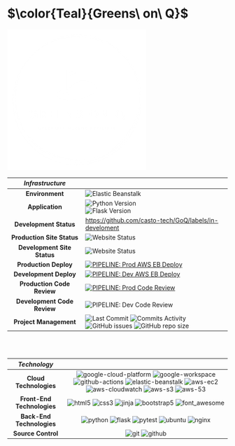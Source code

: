 # $\color{Teal}{Greens\ on\ Q}$


![Greens on Q](./static/logo/_White_logo_no_background.png)

 | **_Infrastructure_** | |
 |:-:|:-|
 | **Environment** | ![Elastic Beanstalk](https://img.shields.io/badge/AWS-Elastic%20Beanstalk-success?logo=amazonwebservices) |
 | **Application** | ![Python Version](https://img.shields.io/badge/python-v3.12-blue.svg?logo=python&logoColor=FFD43B) <br> ![Flask Version](https://img.shields.io/badge/Flask-v3.0.3-blue.svg?logo=Flask)  |
 | **Development Status** | https://github.com/casto-tech/GoQ/labels/in-develoment |
 | **Production Site Status** |  ![Website Status](https://img.shields.io/website?url=https://cast.tech&up_message=Online&down_message=Offline&cacheSeconds=30&label=greensonq.com) |
 | **Development Site Status** |  ![Website Status](https://img.shields.io/website?url=http://dev.casto.tech&up_message=Online&down_message=Offline&cacheSeconds=30&label=dev.greensonq.com) |
 | **Production Deploy** | [![PIPELINE: Prod AWS EB Deploy](https://github.com/casto-tech/GoQ/actions/workflows/p-prod-deploy.yml/badge.svg)](https://github.com/casto-tech/GoQ/actions/workflows/p-prod-deploy.yml) |
 | **Development Deploy** | [![PIPELINE: Dev AWS EB Deploy](https://github.com/casto-tech/GoQ/actions/workflows/p-dev-deploy.yml/badge.svg)](https://github.com/casto-tech/GoQ/actions/workflows/w-dev-deploy.yml) |
 | **Production Code Review** | [![PIPELINE: Prod Code Review](https://github.com/casto-tech/GoQ/actions/workflows/p-prod_code_checks.yml/badge.svg)](https://github.com/casto-tech/GoQ/actions/workflows/p-prod_code_checks.yml) |
 | **Development Code Review** | ![PIPELINE: Dev Code Review](https://github.com/casto-tech/GoQ/actions/workflows/p-dev_code_checks.yml/badge.svg) |
 | **Project Management** | ![Last Commit](https://img.shields.io/github/last-commit/casto-tech/GoQ.svg?logo=git) ![Commits Activity](https://img.shields.io/github/commit-activity/y/casto-tech/GoQ.svg?logo=git)<br> ![GitHub issues](https://img.shields.io/github/issues/casto-tech/GoQ?logo=git) ![GitHub repo size](https://img.shields.io/github/repo-size/casto-tech/GoQ.svg?logo=git)  |

<br>
<br>

| **_Technology_** |    |
| :--------------:|:---:|
| **Cloud Technologies** | ![google-cloud-platform](https://img.shields.io/badge/-Google_Cloud_Platform-4285F4?style=flat-square&logo=google-cloud&logoColor=FF7143) ![google-workspace](https://img.shields.io/badge/-Google_Workspace-4285F4?style=flat-square&logo=google&logoColor=FF7143)  ![github-actions](https://img.shields.io/badge/-Github_Actions-2088FF?style=flat-square&logo=github-actions&logoColor=white) ![elastic-beanstalk](https://img.shields.io/badge/-Elastic%20Beanstalk-232f3e?style=flat-square&logo=amazonsimpleemailservice&logoColor=FF9900) ![aws-ec2](https://img.shields.io/badge/-Amazon%20EC2-232f3e?style=flat-square&logo=amazon-ec2&logoColor=FF9900) ![aws-cloudwatch](https://img.shields.io/badge/-Cloudwatch-232f3e?style=flat-square&logo=amazon-cloudwatch&logoColor=FF9900) ![aws-s3](https://img.shields.io/badge/-Amazon%20S3-232f3e?style=flat-square&logo=amazon-s3&logoColor=FF9900) ![aws-53](https://img.shields.io/badge/-Route%2053-232f3e?style=flat-square&logo=amazon-route-53&logoColor=FF9900) |  
| **Front-End Technologies**       | ![html5](https://img.shields.io/badge/-HTML5-ffffff?style=flat-square&logo=html5&logoColor=orange) ![css3](https://img.shields.io/badge/-CSS3-ffffff?style=flat-square&logo=css3&logoColor=blue) ![jinja](https://img.shields.io/badge/-Jinja-ffffff?style=flat-square&logo=jinja&logoColor=red) ![bootstrap5](https://img.shields.io/badge/-Bootstrap5-ffffff?style=flat-square&logo=bootstrap&logoColor=purple) ![font_awesome](https://img.shields.io/badge/-FontAwesome-1a73e8?style=flat-square&logo=fontawesome&logoColor=white) |
| **Back-End Technologies**         | ![python](https://img.shields.io/badge/-Python-4584b6?style=flat-square&logo=python&logoColor=ffde57) ![flask](https://img.shields.io/badge/-Flask-ffffff?style=flat-square&logo=flask&logoColor=black) ![pytest](https://img.shields.io/badge/-Pytest-1a73e8?style=flat-square&logo=pytest&logoColor=white) ![ubuntu](https://img.shields.io/badge/-Ubuntu-E95420?style=flat-square&logo=ubuntu&logoColor=06051F) ![nginx](https://img.shields.io/badge/-Nginx-009900?style=flat-square&logo=nginx&logoColor=06051F)  |
| **Source Control**  | ![git](https://img.shields.io/badge/-Git-F05032?style=flat-square&logo=git&logoColor=white) ![github](https://img.shields.io/badge/-Github-CC6042?style=flat-square&logo=github&logoColor=white) |


